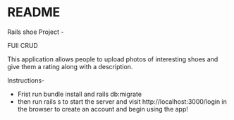 # README
Rails shoe Project - 

FUll CRUD 

This application allows people to upload photos of interesting shoes and give them a rating along with a description.

Instructions- 

- Frist run bundle install and rails db:migrate
- then run rails s to start the server and visit 
http://localhost:3000/login in the browser to create  an account and begin using the app!
 
